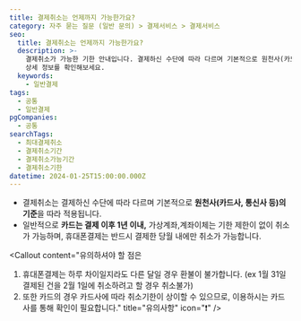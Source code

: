 ```yaml
---
title: 결제취소는 언제까지 가능한가요?
category: 자주 묻는 질문 (일반 문의) > 결제서비스 > 결제서비스
seo:
  title: 결제취소는 언제까지 가능한가요?
  description: >-
    결제취소가 가능한 기한 안내입니다. 결제하신 수단에 따라 다르며 기본적으로 원천사(카드사, 통신사 등)의기준을 따라 적용됩니다. 지금
    상세 정보를 확인해보세요.
  keywords:
    - 일반결제
tags:
  - 공통
  - 일반결제
pgCompanies:
  - 공통
searchTags:
  - 최대결제취소
  - 결제취소기간
  - 결제취소가능기간
  - 결제취소기한
datetime: 2024-01-25T15:00:00.000Z
---
```


<Callout content="" title="결제취소가 가능한 기한을 안내드립니다." />

- 결제취소는 결제하신 수단에 따라 다르며 기본적으로 **원천사(카드사, 통신사 등)의 기준**을 따라 적용됩니다.
- 일반적으로 **카드는 결제 이후 1년 이내,** 가상계좌,계좌이체는 기한 제한이 없이 취소가 가능하며, 휴대폰결제는 반드시 결제한 당월 내에만 취소가 가능합니다.

<Callout content="유의하셔야 할 점은 
1. 휴대폰결제는 하루 차이일지라도 다른 달일 경우 환불이 불가합니다. 
(ex 1월 31일 결제된 건을 2월 1일에 취소하려고 할 경우 취소불가) 
2. 또한 카드의 경우 카드사에 따라 취소기한이 상이할 수 있으므로, 이용하시는 카드사를 통해 확인이 필요합니다." title="유의사항" icon="❗" />
